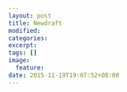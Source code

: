 ```yaml
---
layout: post
title: Newdraft
modified:
categories: 
excerpt:
tags: []
image:
  feature:
date: 2015-11-19T19:07:52+08:00
---
```


